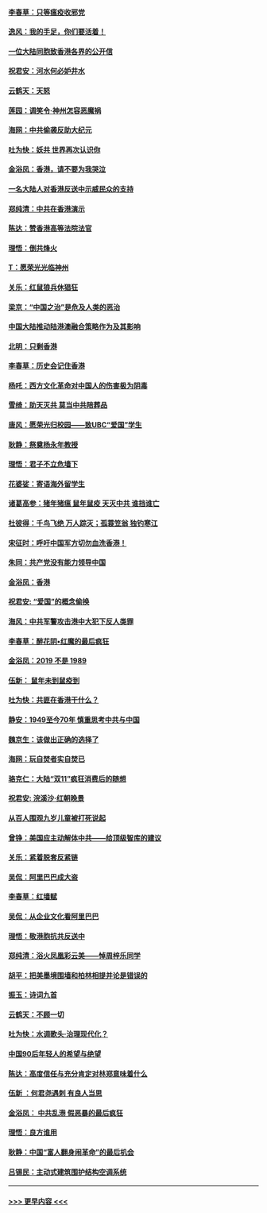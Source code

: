 #### [李春草：只等瘟疫收邪党](../pages/nsc993/n11677308.md?t=11250111) 
#### [逸风：我的手足，你们要活着！](../pages/nsc993/n11676352.md?t=11250111) 
#### [一位大陆同胞致香港各界的公开信](../pages/nsc993/n11675761.md?t=11250111) 
#### [祝君安：河水何必妒井水](../pages/nsc993/n11675746.md?t=11250111) 
#### [云鹤天：天怒](../pages/nsc993/n11675718.md?t=11250111) 
#### [莲园：调笑令‧神州怎容恶魔祸](../pages/nsc993/n11675648.md?t=11250111) 
#### [海网：中共偷袭反助大纪元](../pages/nsc993/n11673515.md?t=11250111) 
#### [吐为快：妖共 世界再次认识你](../pages/nsc993/n11673506.md?t=11250111) 
#### [金浴凤：香港，请不要为我哭泣](../pages/nsc993/n11673248.md?t=11250111) 
#### [一名大陆人对香港反送中示威民众的支持](../pages/nsc993/n11672615.md?t=11250111) 
#### [郑纯清：中共在香港演示](../pages/nsc993/n11670539.md?t=11250111) 
#### [陈达：赞香港高等法院法官](../pages/nsc993/n11669542.md?t=11250111) 
#### [理悟：倒共烽火](../pages/nsc993/n11668844.md?t=11250111) 
#### [T：愿荣光光临神州](../pages/nsc993/n11668421.md?t=11250111) 
#### [关乐：红鼠狼兵休猖狂](../pages/nsc993/n11668378.md?t=11250111) 
#### [梁京：“中国之治”是危及人类的恶治](../pages/nsc993/n11668328.md?t=11250111) 
#### [中国大陆推动陆港澳融合策略作为及其影响](../pages/nsc993/n11668157.md?t=11250111) 
#### [北明：只剩香港](../pages/nsc993/n11668002.md?t=11250111) 
#### [李春草：历史会记住香港](../pages/nsc993/n11667927.md?t=11250111) 
#### [杨吒：西方文化革命对中国人的伤害极为阴毒](../pages/nsc993/n11664521.md?t=11250111) 
#### [雪绮：助天灭共 莫当中共陪葬品](../pages/nsc993/n11662650.md?t=11250111) 
#### [唐风：愿荣光归校园——致UBC“爱国”学生](../pages/nsc993/n11662194.md?t=11250111) 
#### [耿静：祭奠杨永年教授](../pages/nsc993/n11662514.md?t=11250111) 
#### [理悟：君子不立危墙下](../pages/nsc993/n11662172.md?t=11250111) 
#### [花婆娑：寄语海外留学生](../pages/nsc993/n11662121.md?t=11250111) 
#### [诸葛高参：猪年猪瘟 鼠年鼠疫 天灭中共 谁挡谁亡](../pages/nsc993/n11661980.md?t=11250111) 
#### [杜彼得：千鸟飞绝 万人踪灭；孤蓑笠翁 独钓寒江](../pages/nsc993/n11661170.md?t=11250111) 
#### [宋征时：呼吁中国军方切勿血洗香港！](../pages/nsc993/n11415318.md?t=11250111) 
#### [朱同：共产党没有能力领导中国](../pages/nsc993/n11660421.md?t=11250111) 
#### [金浴凤：香港](../pages/nsc993/n11660419.md?t=11250111) 
#### [祝君安: “爱国”的概念偷换](../pages/nsc993/n11659706.md?t=11250111) 
#### [海风：中共军警攻击港中大犯下反人类罪](../pages/nsc993/n11659632.md?t=11250111) 
#### [李春草：醉花阴•红魔的最后疯狂](../pages/nsc993/n11659287.md?t=11250111) 
#### [金浴凤：2019 不是 1989](../pages/nsc993/n11657663.md?t=11250111) 
#### [伍新： 鼠年未到鼠疫到](../pages/nsc993/n11655098.md?t=11250111) 
#### [吐为快：共匪在香港干什么？](../pages/nsc993/n11654891.md?t=11250111) 
#### [静安：1949至今70年 慎重思考中共与中国](../pages/nsc993/n11651244.md?t=11250111) 
#### [魏京生：该做出正确的选择了](../pages/nsc993/n11653084.md?t=11250111) 
#### [海网：玩自焚者实自焚已](../pages/nsc993/n11652423.md?t=11250111) 
#### [骆克仁：大陆“双11”疯狂消费后的随想](../pages/nsc993/n11652305.md?t=11250111) 
#### [祝君安: 浣溪沙·红朝晚景](../pages/nsc993/n11652258.md?t=11250111) 
#### [从百人围观九岁儿童被打死说起](../pages/nsc993/n11651030.md?t=11250111) 
#### [曾铮：美国应主动解体中共——给顶级智库的建议](../pages/nsc993/n11649888.md?t=11250111) 
#### [关乐：紧着脱套反紧链](../pages/nsc993/n11649069.md?t=11250111) 
#### [吴侃：阿里巴巴成大盗](../pages/nsc993/n11645523.md?t=11250111) 
#### [李春草：红墙赋](../pages/nsc993/n11646389.md?t=11250111) 
#### [吴侃：从企业文化看阿里巴巴](../pages/nsc993/n11645476.md?t=11250111) 
#### [理悟：敬港胞抗共反送中](../pages/nsc993/n11645466.md?t=11250111) 
#### [郑纯清：浴火凤凰彩云美——悼周梓乐同学](../pages/nsc993/n11645155.md?t=11250111) 
#### [胡平：把美墨境围墙和柏林相提并论是错误的](../pages/nsc993/n11645134.md?t=11250111) 
#### [振玉：诗词九首](../pages/nsc993/n11644081.md?t=11250111) 
#### [云鹤天：不顾一切](../pages/nsc993/n11643508.md?t=11250111) 
#### [吐为快：水调歌头·治理现代化？](../pages/nsc993/n11643485.md?t=11250111) 
#### [中国90后年轻人的希望与绝望](../pages/nsc993/n11642317.md?t=11250111) 
#### [陈达：高度信任与充分肯定对林郑意味着什么](../pages/nsc993/n11641441.md?t=11250111) 
#### [伍新 ：何君尧遇刺 有良人当思](../pages/nsc993/n11641503.md?t=11250111) 
#### [金浴凤： 中共乱港  假恶暴的最后疯狂](../pages/nsc993/n11641495.md?t=11250111) 
#### [理悟：良方谁用](../pages/nsc993/n11641463.md?t=11250111) 
#### [耿静：中国“富人翻身闹革命”的最后机会](../pages/nsc993/n11640655.md?t=11250111) 
#### [吕锡民：主动式建筑围护结构空调系统](../pages/nsc993/n11640168.md?t=11250111) 

----
#### [ >>> 更早内容 <<< ](../indexes/nsc993-earlier.md)
